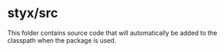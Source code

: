 # styx/src

This folder contains source code that will automatically be added to the classpath when
the package is used.
